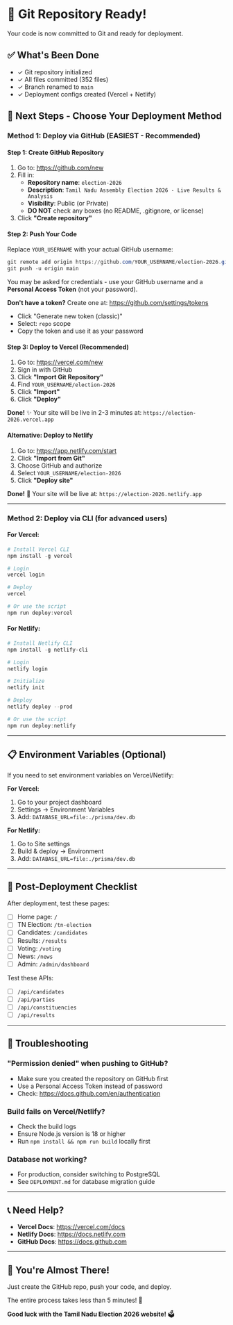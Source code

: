# 🎉 Git Repository Ready!

Your code is now committed to Git and ready for deployment.

## ✅ What's Been Done

- ✓ Git repository initialized
- ✓ All files committed (352 files)
- ✓ Branch renamed to `main`
- ✓ Deployment configs created (Vercel + Netlify)

## 🚀 Next Steps - Choose Your Deployment Method

### Method 1: Deploy via GitHub (EASIEST - Recommended)

#### Step 1: Create GitHub Repository

1. Go to: https://github.com/new
2. Fill in:
   - **Repository name**: `election-2026`
   - **Description**: `Tamil Nadu Assembly Election 2026 - Live Results & Analysis`
   - **Visibility**: Public (or Private)
   - **DO NOT** check any boxes (no README, .gitignore, or license)
3. Click **"Create repository"**

#### Step 2: Push Your Code

Replace `YOUR_USERNAME` with your actual GitHub username:

```powershell
git remote add origin https://github.com/YOUR_USERNAME/election-2026.git
git push -u origin main
```

You may be asked for credentials - use your GitHub username and a **Personal Access Token** (not your password).

**Don't have a token?** Create one at: https://github.com/settings/tokens
- Click "Generate new token (classic)"
- Select: `repo` scope
- Copy the token and use it as your password

#### Step 3: Deploy to Vercel (Recommended)

1. Go to: https://vercel.com/new
2. Sign in with GitHub
3. Click **"Import Git Repository"**
4. Find `YOUR_USERNAME/election-2026`
5. Click **"Import"**
6. Click **"Deploy"**

**Done!** ✨ Your site will be live in 2-3 minutes at:
`https://election-2026.vercel.app`

#### Alternative: Deploy to Netlify

1. Go to: https://app.netlify.com/start
2. Click **"Import from Git"**
3. Choose GitHub and authorize
4. Select `YOUR_USERNAME/election-2026`
5. Click **"Deploy site"**

**Done!** 🎊 Your site will be live at:
`https://election-2026.netlify.app`

---

### Method 2: Deploy via CLI (for advanced users)

#### For Vercel:

```powershell
# Install Vercel CLI
npm install -g vercel

# Login
vercel login

# Deploy
vercel

# Or use the script
npm run deploy:vercel
```

#### For Netlify:

```powershell
# Install Netlify CLI
npm install -g netlify-cli

# Login
netlify login

# Initialize
netlify init

# Deploy
netlify deploy --prod

# Or use the script
npm run deploy:netlify
```

---

## 📋 Environment Variables (Optional)

If you need to set environment variables on Vercel/Netlify:

**For Vercel:**
1. Go to your project dashboard
2. Settings → Environment Variables
3. Add: `DATABASE_URL=file:./prisma/dev.db`

**For Netlify:**
1. Go to Site settings
2. Build & deploy → Environment
3. Add: `DATABASE_URL=file:./prisma/dev.db`

---

## 🎯 Post-Deployment Checklist

After deployment, test these pages:

- [ ] Home page: `/`
- [ ] TN Election: `/tn-election`
- [ ] Candidates: `/candidates`
- [ ] Results: `/results`
- [ ] Voting: `/voting`
- [ ] News: `/news`
- [ ] Admin: `/admin/dashboard`

Test these APIs:
- [ ] `/api/candidates`
- [ ] `/api/parties`
- [ ] `/api/constituencies`
- [ ] `/api/results`

---

## 🔧 Troubleshooting

### "Permission denied" when pushing to GitHub?
- Make sure you created the repository on GitHub first
- Use a Personal Access Token instead of password
- Check: https://docs.github.com/en/authentication

### Build fails on Vercel/Netlify?
- Check the build logs
- Ensure Node.js version is 18 or higher
- Run `npm install && npm run build` locally first

### Database not working?
- For production, consider switching to PostgreSQL
- See `DEPLOYMENT.md` for database migration guide

---

## 📞 Need Help?

- **Vercel Docs**: https://vercel.com/docs
- **Netlify Docs**: https://docs.netlify.com
- **GitHub Docs**: https://docs.github.com

---

## 🎊 You're Almost There!

Just create the GitHub repo, push your code, and deploy. 

The entire process takes less than 5 minutes! 🚀

**Good luck with the Tamil Nadu Election 2026 website!** 🗳️
